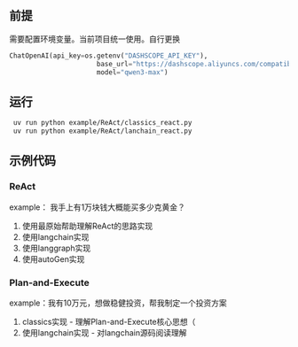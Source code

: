 ## 前提
需要配置环境变量。当前项目统一使用。自行更换
```python
ChatOpenAI(api_key=os.getenv("DASHSCOPE_API_KEY"),
                      base_url="https://dashscope.aliyuncs.com/compatible-mode/v1",
                      model="qwen3-max")
```
## 运行
```bash
 uv run python example/ReAct/classics_react.py
 uv run python example/ReAct/lanchain_react.py
```

## 示例代码

### ReAct
example： 我手上有1万块钱大概能买多少克黄金？
1. 使用最原始帮助理解ReAct的思路实现
2. 使用langchain实现
3. 使用langgraph实现
4. 使用autoGen实现

### Plan-and-Execute
example：我有10万元，想做稳健投资，帮我制定一个投资方案
1. classics实现 - 理解Plan-and-Execute核心思想（
2. 使用langchain实现 - 对langchain源码阅读理解
